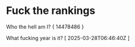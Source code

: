 # Fuck the rankings

Who the hell am I?
{ 14478486 }

What fucking year is it?
[ 2025-03-28T06:46:40Z ]
